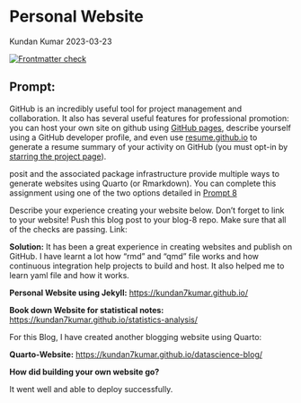 Personal Website
================
Kundan Kumar
2023-03-23

<!-- README.md is generated from README.Rmd. Please edit that file -->
<!-- badges: start -->

[![Frontmatter
check](../../actions/workflows/check-yaml.yaml/badge.svg)](../../actions/workflows/check-yaml.yaml)
<!-- badges: end -->

## Prompt:

GitHub is an incredibly useful tool for project management and
collaboration. It also has several useful features for professional
promotion: you can host your own site on github using [GitHub
pages](https://pages.github.com/), describe yourself using a GitHub
developer profile, and even use
[resume.github.io](http://resume.github.io/) to generate a resume
summary of your activity on GitHub (you must opt-in by [starring the
project page](https://github.com/resume/resume.github.com)).

posit and the associated package infrastructure provide multiple ways to
generate websites using Quarto (or Rmarkdown). You can complete this
assignment using one of the two options detailed in [Prompt
8](https://stat585-at-isu.github.io/blog-2023/Prompts/Blog-8/Prompt.html)

Describe your experience creating your website below. Don’t forget to
link to your website! Push this blog post to your blog-8 repo. Make sure
that all of the checks are passing. Link:

**Solution:** It has been a great experience in creating websites and
publish on GitHub. I have learnt a lot how “rmd” and “qmd” file works
and how continuous integration help projects to build and host. It also
helped me to learn yaml file and how it works.

**Personal Website using Jekyll:** <https://kundan7kumar.github.io/>

**Book down Website for statistical notes:**
<https://kundan7kumar.github.io/statistics-analysis/>

For this Blog, I have created another blogging website using Quarto:

**Quarto-Website:** <https://kundan7kumar.github.io/datascience-blog/>

**How did building your own website go?**

It went well and able to deploy successfully.
